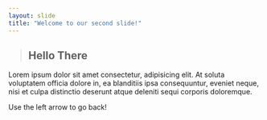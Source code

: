 ```yaml
---
layout: slide
title: "Welcome to our second slide!"
---
```


> ## Hello There

Lorem ipsum dolor sit amet consectetur, adipisicing elit. At soluta voluptatem officia dolore in, ea blanditiis ipsa consequuntur, eveniet neque, nisi et culpa distinctio deserunt atque deleniti sequi corporis doloremque.

Use the left arrow to go back!
